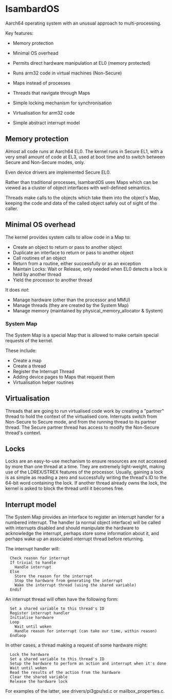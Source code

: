 # IsambardOS

Aarch64 operating system with an unusual approach to multi-processing.

Key features:

* Memory protection

* Minimal OS overhead

* Permits direct hardware manipulation at EL0 (memory protected)

* Runs arm32 code in virtual machines (Non-Secure)

* Maps instead of processes

* Threads that navigate through Maps

* Simple locking mechanism for synchronisation

* Virtualisation for arm32 code

* Simple abstract interrupt model

## Memory protection

Almost all code runs at Aarch64 EL0. The kernel runs in Secure EL1,
with a very small amount of code at EL3, used at boot time and to 
switch between Secure and Non-Secure modes, only.

Even device drivers are implemented Secure EL0.

Rather than traditional processes, IsambardOS uses Maps which can be 
viewed as a cluster of object interfaces with well-defined semantics.

Threads make calls to the objects which take them into the object's
Map, keeping the code and data of the called object safely out of
sight of the caller.

## Minimal OS overhead

The kernel provides system calls to allow code in a Map to:

* Create an object to return or pass to another object
* Duplicate an interface to return or pass to another object
* Call routines of an object
* Return from a routine, either successfully or as an exception
* Maintain Locks: Wait or Release, only needed when EL0 detects a lock is held by another thread
* Yield the processor to another thread

It does _not_:

* Manage hardware (other than the processor and MMU)
* Manage threads (they are created by the System Map)
* Manage memory (maintained by physical\_memory\_allocator & System)

### System Map

The System Map is a special Map that is allowed to make certain 
special requests of the kernel.

These include:

* Create a map
* Create a thread
* Register the Interrupt Thread
* Adding device pages to Maps that request them
* Virtualisation helper routines

## Virtualisation

Threads that are going to run virtualised code work by creating a
"partner" thread to hold the context of the virtualised core. Interrupts
switch from Non-Secure to Secure mode, and from the running thread to
its partner thread. The Secure partner thread has access to modify the
Non-Secure thread's context.

## Locks

Locks are an easy-to-use mechanism to ensure resources are not accessed
by more than one thread at a time. They are extremely light-weight,
making use of the LDREX/STREX features of the processor. Usually, gaining
a lock is as simple as reading a zero and successfully writing the thread's
ID to the 64-bit word containing the lock. If another thread already owns
the lock, the kernel is asked to block the thread until it becomes free.

## Interrupt model

The System Map provides an interface to register an interrupt handler for
a numbered interrupt. The handler (a normal object interface) will be
called with interrupts disabled and should manipulate the hardware to
acknowledge the interrupt, perhaps store some information about it, and
perhaps wake up an associated interrupt thread before returning.

The interrupt handler will:
```
  Check reason for interrupt
  If trivial to handle
    Handle interrupt
  Else
    Store the reason for the interrupt
    Stop the hardware from generating the interrupt
    Wake the interrupt thread (using the shared variable)
  Endif
```

An interrupt thread will often have the following form:

```
  Set a shared variable to this thread's ID
  Register interrupt handler
  Initialise hardware
  Loop
    Wait until woken
    Handle reason for interrupt (can take our time, within reason)
  Endloop
```

In other cases, a thread making a request of some hardware might:

```
  Lock the hardware
  Set a shared variable to this thread's ID
  Setup the hardware to perform an action and interrupt when it's done
  Wait until woken
  Read the results of the action from the hardware
  Clear the shared variable
  Release the hardware lock
```

For examples of the latter, see drivers/pi3gpu/sd.c or mailbox_properties.c.
